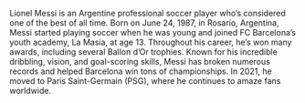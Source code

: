 Lionel Messi is an Argentine professional soccer player who’s considered one of the best of all time. Born on June 24, 1987, in Rosario, Argentina, Messi started playing soccer when he was young and joined FC Barcelona’s youth academy, La Masia, at age 13. Throughout his career, he’s won many awards, including several Ballon d’Or trophies. Known for his incredible dribbling, vision, and goal-scoring skills, Messi has broken numerous records and helped Barcelona win tons of championships. In 2021, he moved to Paris Saint-Germain (PSG), where he continues to amaze fans worldwide.
